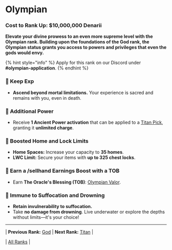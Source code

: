 # Olympian

### Cost to Rank Up: $10,000,000 Denarii

**Elevate your divine prowess to an even more supreme level with the Olympian rank. Building upon the foundations of the God rank, the Olympian status grants you access to powers and privileges that even the gods would envy.**

{% hint style="info" %}
Apply for this rank on our Discord under **#olympian-application**.
{% endhint %}

### 🔹 Keep Exp
- **Ascend beyond mortal limitations.** Your experience is sacred and remains with you, even in death.

### 🔹 Additional Power
- Receive **1 Ancient Power activation** that can be applied to a [Titan Pick](../../../gameplay-features/titan-tools/README.md), granting it **unlimited charge**.

### 🔹 Boosted Home and Lock Limits
- **Home Spaces:** Increase your capacity to **35 homes**.
- **LWC Limit:** Secure your items with **up to 325 chest locks**.

### 🔹 Earn a /sellhand Earnings Boost with a TOB
- Earn **The Oracle's Blessing (TOB)**: [Olympian Valor](../events-challenges/the-oracles-blessing/olympian-valor.md).

### 🔹 Immune to Suffocation and Drowning
- **Retain invulnerability to suffocation.**
- Take **no damage from drowning**. Live underwater or explore the depths without limits—it's your choice!

---

| **Previous Rank:** [God](./01-god.md) | **Next Rank:** [Titan](./03-titan.md) |

| [All Ranks](../README.md) |
